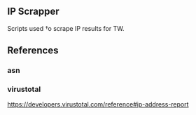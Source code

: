 
## IP Scrapper
Scripts used †o scrape IP results for TW.

## References

### asn

### virustotal
https://developers.virustotal.com/reference#ip-address-report